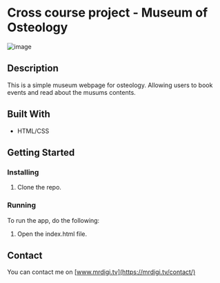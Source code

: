 # Cross course project - Museum of Osteology

![image](semesterProject.png)

## Description

This is a simple museum webpage for osteology. Allowing users to book events and read about the musums contents.

## Built With

- HTML/CSS

## Getting Started

### Installing

1. Clone the repo.

### Running

To run the app, do the following:

1. Open the index.html file.

## Contact

You can contact me on [www.mrdigi.tv](https://mrdigi.tv/contact/)

